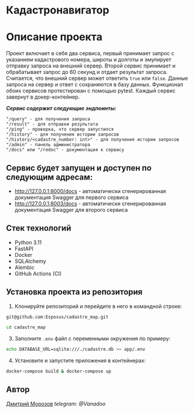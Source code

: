 # Кадастронавигатор

Описание проекта
===================
Проект включает в себя два сервиса, первый принимает запрос с указанием кадастрового номера, широты и долготы и эмулирует отправку запроса на внешний сервер. Второй сервис принимает и  обрабатывает запрос до 60 секунд и отдает результат запроса. Считается, что внешний сервер может ответить `true` или `false`. Данные запроса на сервер и ответ с сохраняются в базу данных. 
Функционал обоих сервисов протестирован с помощью pytest. Каждый сервис завернут в докер-контейнер.

***Сервис содержит следующие эндпоинты:***

```
"/query" - для получения запроса
"/result" - для отправки результата
"/ping" - проверка, что сервер запустился
"/history" - для получения истории запросов
"/history/<cadastre_number: int>" - для получения истории запросов
"/admin" - панель администратора
"/docs" или "/redoc" - документация к сервису
```

Сервис будет запущен и доступен по следующим адресам:
--------------------------------------------------------

- http://127.0.0.1:8000/docs - автоматически сгенерированная документация Swagger для первого сервиса
- http://127.0.0.1:8003/docs - автоматически сгенерированная документация Swagger для второго сервиса

Стек технологий
----------
* Python 3.11
* FastAPI
* Docker
* SQLAlchemy
* Alembic
* GitHub Actions (CI)

Установка проекта из репозитория
----------

1. Клонируйте репозиторий и перейдите в него в командной строке:
```bash
git@github.com:Esposus/cadastre_map.git
```
```bash
cd cadastre_map
```
3. Заполните ```.env``` файл с переменными окружения по примеру:
```bash 
echo DATABASE_URL=sqlite:///./cadastre.db >> app/.env
```
4. Установите и запустите приложения в контейнерах:
```bash 
docker-compose build & docker-compose up
```
 
## Автор 
[Дмитрий Морозов](https://github.com/Esposus "GitHub аккаунт")
*telegram: @Vanadoo*